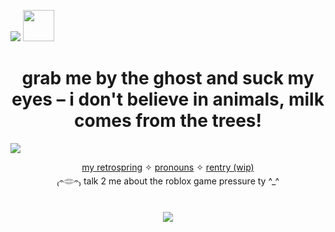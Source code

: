 ![](https://komarev.com/ghpvc/?username=sednoseterces&color=3f9ead&style=for-the-badge&label=fishies++++) <img src="https://github.com/user-attachments/assets/74a27605-44d2-441e-98e5-3ba3c283a50a" height=50 weight=150> <br />
<div align="center">
  
# grab me by the ghost and suck my eyes – i don't believe in animals, milk comes from the trees!
</div>

<img src="https://github.com/user-attachments/assets/f16c39e8-e74c-4ec2-9c14-19d2b65de579"> <br /> 
<div align="center">
  
 [my retrospring](https://retrospring.net/@applepox) ✧ [pronouns](https://pronouns.cc/@yesmylord) ✧ [rentry (wip)](https://rentry.co/applepox) <br />
 ₍𝄐𓂏𝄐₎ talk 2 me about the roblox game pressure ty ^_^
</div>

#
<div align="center">
<img src="https://github.com/user-attachments/assets/80cfe545-12ce-4521-8ed6-729aed66b870"> <br />
</div>

